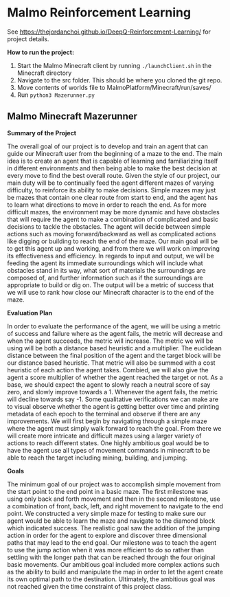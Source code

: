 # Malmo Reinforcement Learning

See <https://thejordanchoi.github.io/DeepQ-Reinforcement-Learning/> for project details.

**How to run the project:**
1. Start the Malmo Minecraft client by running `./launchClient.sh` in the Minecraft directory
2. Navigate to the src folder. This should be where you cloned the git repo.
3. Move contents of worlds file to MalmoPlatform/Minecraft/run/saves/
4. Run `python3 Mazerunner.py`


## Malmo Minecraft Mazerunner

**Summary of the Project**

The overall goal of our project is to develop and train an agent that can guide our Minecraft user from the beginning of a maze to the end. The main idea is to create an agent that is capable of learning and familiarizing itself in different environments and then being able to make the best decision at every move to find the best overall route. Given the style of our project, our main duty will be to continually feed the agent different mazes of varying difficulty, to reinforce its ability to make decisions. Simple mazes may just be mazes that contain one clear route from start to end, and the agent has to learn what directions to move in order to reach the end. As for more difficult mazes, the environment may be more dynamic and have obstacles that will require the agent to make a combination of complicated and basic decisions to tackle the obstacles. The agent will decide between simple actions such as moving forward/backward as well as complicated actions like digging or building to reach the end of the maze. Our main goal will be to get this agent up and working, and from there we will work on improving its effectiveness and efficiency. In regards to input and output, we will be feeding the agent its immediate surroundings which will include what obstacles stand in its way, what sort of materials the surroundings are composed of, and further information such as if the surroundings are appropriate to build or dig on. The output will be a metric of success that we will use to rank how close our Minecraft character is to the end of the maze.


**Evaluation Plan**

In order to evaluate the performance of the agent, we will be using a metric of success and failure where as the agent fails, the metric will decrease and when the agent succeeds, the metric will increase. The metric we will be using will be both a distance based heuristic and a multiplier. The euclidean distance between the final position of the agent and the target block will be our distance based heuristic. That metric will also be summed with a cost heuristic of each action the agent takes. Combied, we will also give the agent a score multiplier of whether the agent reached the target or not. As a base, we should expect the agent to slowly reach a neutral score of say zero, and slowly improve towards a 1. Whenever the agent fails, the metric will decline towards say -1. Some qualitative verifications we can make are to visual observe whether the agent is getting better over time and printing metadata of each epoch to the terminal and observe if there are any improvements. We will first begin by navigating through a simple maze where the agent must simply walk forward to reach the goal. From there we will create more intricate and difficult mazes using a larger variety of actions to reach different states. One highly ambitious goal would be to have the agent use all types of movement commands in minecraft to be able to reach the target including mining, building, and jumping.

**Goals**

The minimum goal of our project was to accomplish simple movement from the start point to the end point in a basic maze. The first milestone was using only back and forth movement and then in the second milestone, use a combination of front, back, left, and right movement to navigate to the end point. We constructed a very simple maze for testing to make sure our agent would be able to learn the maze and navigate to the diamond block which indicated success. The realistic goal saw the addition of the jumping action in order for the agent to explore and discover three dimensional paths that may lead to the end goal. Our milestone was to teach the agent to use the jump action when it was more efficient to do so rather than settling with the longer path that can be reached through the four original basic movements. Our ambitious goal included more complex actions such as the ability to build and manipulate the map in order to let the agent create its own optimal path to the destination. Ultimately, the ambitious goal was not reached given the time constraint of this project class.
